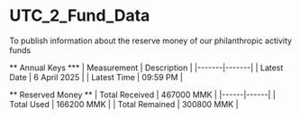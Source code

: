 # UTC_2_Fund_Data
To publish information about the reserve money of our philanthropic activity funds

** Annual Keys *** 
| Measurement | Description |
|-------|-------|
| Latest Date | 6 April 2025 | 
| Latest Time | 09:59 PM | 

** Reserved Money ** 
| Total Received | 467000 MMK |
|------|------|
| Total Used     | 166200 MMK |
| Total Remained | 300800 MMK |
